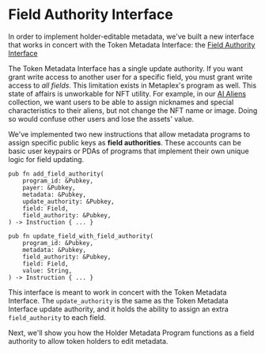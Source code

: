 # Field Authority Interface

In order to implement holder-editable metadata, we've built a new interface that works in concert with the Token Metadata Interface: the <a href="" target="">Field Authority Interface</a>

The Token Metadata Interface has a single update authority. If you want grant write access to another user for a specific field, you must grant write access to _all fields_. This limitation exists in Metaplex's program as well. This state of affairs is unworkable for NFT utility. For example, in our <a href="/pages/ai-aliens">AI Aliens</a> collection, we want users to be able to assign nicknames and special characteristics to their aliens, but not change the NFT name or image. Doing so would confuse other users and lose the assets' value.

We've implemented two new instructions that allow metadata programs to assign specific public keys as **field authorities**. These accounts can be basic user keypairs or PDAs of programs that implement their own unique logic for field updating.

```
pub fn add_field_authority(
    program_id: &Pubkey,
    payer: &Pubkey,
    metadata: &Pubkey,
    update_authority: &Pubkey,
    field: Field,
    field_authority: &Pubkey,
) -> Instruction { ... }

pub fn update_field_with_field_authority(
    program_id: &Pubkey,
    metadata: &Pubkey,
    field_authority: &Pubkey,
    field: Field,
    value: String,
) -> Instruction { ... }
```

This interface is meant to work in concert with the Token Metadata Interface. The `update_authority` is the same as the Token Metadata Interface update authority, and it holds the ability to assign an extra `field_authority` to each field.

Next, we'll show you how the Holder Metadata Program functions as a field authority to allow token holders to edit metadata.
